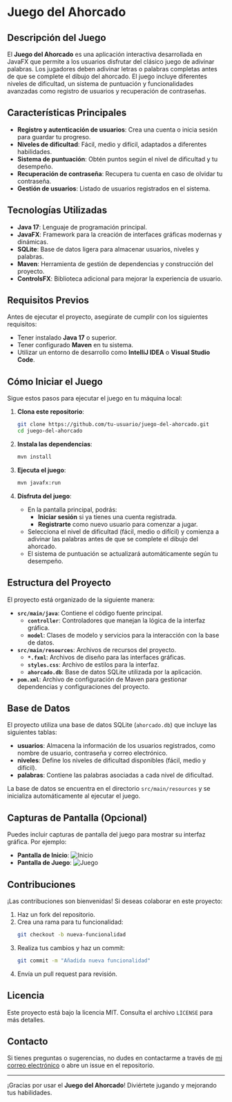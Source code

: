 # Juego del Ahorcado

## Descripción del Juego
El **Juego del Ahorcado** es una aplicación interactiva desarrollada en JavaFX que permite a los usuarios disfrutar del clásico juego de adivinar palabras. Los jugadores deben adivinar letras o palabras completas antes de que se complete el dibujo del ahorcado. El juego incluye diferentes niveles de dificultad, un sistema de puntuación y funcionalidades avanzadas como registro de usuarios y recuperación de contraseñas.

## Características Principales
- **Registro y autenticación de usuarios**: Crea una cuenta o inicia sesión para guardar tu progreso.
- **Niveles de dificultad**: Fácil, medio y difícil, adaptados a diferentes habilidades.
- **Sistema de puntuación**: Obtén puntos según el nivel de dificultad y tu desempeño.
- **Recuperación de contraseña**: Recupera tu cuenta en caso de olvidar tu contraseña.
- **Gestión de usuarios**: Listado de usuarios registrados en el sistema.

## Tecnologías Utilizadas
- **Java 17**: Lenguaje de programación principal.
- **JavaFX**: Framework para la creación de interfaces gráficas modernas y dinámicas.
- **SQLite**: Base de datos ligera para almacenar usuarios, niveles y palabras.
- **Maven**: Herramienta de gestión de dependencias y construcción del proyecto.
- **ControlsFX**: Biblioteca adicional para mejorar la experiencia de usuario.

## Requisitos Previos
Antes de ejecutar el proyecto, asegúrate de cumplir con los siguientes requisitos:
- Tener instalado **Java 17** o superior.
- Tener configurado **Maven** en tu sistema.
- Utilizar un entorno de desarrollo como **IntelliJ IDEA** o **Visual Studio Code**.

## Cómo Iniciar el Juego
Sigue estos pasos para ejecutar el juego en tu máquina local:

1. **Clona este repositorio**:
   ```bash
   git clone https://github.com/tu-usuario/juego-del-ahorcado.git
   cd juego-del-ahorcado
   ```

2. **Instala las dependencias**:
   ```bash
   mvn install
   ```

3. **Ejecuta el juego**:
   ```bash
   mvn javafx:run
   ```

4. **Disfruta del juego**:
   - En la pantalla principal, podrás:
     - **Iniciar sesión** si ya tienes una cuenta registrada.
     - **Registrarte** como nuevo usuario para comenzar a jugar.
   - Selecciona el nivel de dificultad (fácil, medio o difícil) y comienza a adivinar las palabras antes de que se complete el dibujo del ahorcado.
   - El sistema de puntuación se actualizará automáticamente según tu desempeño.

## Estructura del Proyecto
El proyecto está organizado de la siguiente manera:

- **`src/main/java`**: Contiene el código fuente principal.
  - **`controller`**: Controladores que manejan la lógica de la interfaz gráfica.
  - **`model`**: Clases de modelo y servicios para la interacción con la base de datos.
- **`src/main/resources`**: Archivos de recursos del proyecto.
  - **`*.fxml`**: Archivos de diseño para las interfaces gráficas.
  - **`styles.css`**: Archivo de estilos para la interfaz.
  - **`ahorcado.db`**: Base de datos SQLite utilizada por la aplicación.
- **`pom.xml`**: Archivo de configuración de Maven para gestionar dependencias y configuraciones del proyecto.

## Base de Datos
El proyecto utiliza una base de datos SQLite (`ahorcado.db`) que incluye las siguientes tablas:

- **usuarios**: Almacena la información de los usuarios registrados, como nombre de usuario, contraseña y correo electrónico.
- **niveles**: Define los niveles de dificultad disponibles (fácil, medio y difícil).
- **palabras**: Contiene las palabras asociadas a cada nivel de dificultad.

La base de datos se encuentra en el directorio `src/main/resources` y se inicializa automáticamente al ejecutar el juego.

## Capturas de Pantalla (Opcional)
Puedes incluir capturas de pantalla del juego para mostrar su interfaz gráfica. Por ejemplo:
- **Pantalla de Inicio**:
  ![Inicio](src/main/resources/imagenes/inicio.png)
- **Pantalla de Juego**:
  ![Juego](src/main/resources/imagenes/juego.png)

## Contribuciones
¡Las contribuciones son bienvenidas! Si deseas colaborar en este proyecto:
1. Haz un fork del repositorio.
2. Crea una rama para tu funcionalidad:
   ```bash
   git checkout -b nueva-funcionalidad
   ```
3. Realiza tus cambios y haz un commit:
   ```bash
   git commit -m "Añadida nueva funcionalidad"
   ```
4. Envía un pull request para revisión.

## Licencia
Este proyecto está bajo la licencia MIT. Consulta el archivo `LICENSE` para más detalles.

## Contacto
Si tienes preguntas o sugerencias, no dudes en contactarme a través de [mi correo electrónico](mailto:tu-correo@ejemplo.com) o abre un issue en el repositorio.

---

¡Gracias por usar el **Juego del Ahorcado**! Diviértete jugando y mejorando tus habilidades.